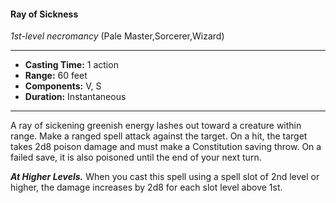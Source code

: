 #### Ray of Sickness
*1st-level necromancy* (Pale Master,Sorcerer,Wizard)
___
- **Casting Time:** 1 action
- **Range:** 60 feet
- **Components:** V, S
- **Duration:** Instantaneous
---
A ray of sickening greenish energy lashes out toward a creature within range. Make a ranged spell attack against the target. On a hit, the target takes 2d8 poison damage and must make a Constitution saving throw. On a failed save, it is also poisoned until the end of your next turn.

***At Higher Levels.*** When you cast this spell using a spell slot of 2nd level or higher, the damage increases by 2d8 for each slot level above 1st.